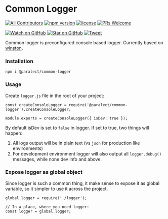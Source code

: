 # Common Logger

[![All Contributors](https://img.shields.io/badge/all_contributors-1-orange.svg?style=flat-square)](#contributors)
[![npm version](https://badge.fury.io/js/%40auxilin%2Feslint-config.svg)](https://badge.fury.io/js/%40auxilin%2Fcommon-logger) 
[![license](https://img.shields.io/github/license/mashape/apistatus.svg?style=flat-square)](https://github.com/auxilincom/common-logger/blob/master/LICENSE)
[![PRs Welcome](https://img.shields.io/badge/PRs-welcome-brightgreen.svg?style=flat-square)](http://makeapullrequest.com)

[![Watch on GitHub](https://img.shields.io/github/watchers/auxilincom/common-logger.svg?style=social&label=Watch)](https://github.com/auxilincom/common-logger/watchers)
[![Star on GitHub](https://img.shields.io/github/stars/auxilincom/common-logger.svg?style=social&label=Stars)](https://github.com/auxilincom/common-logger/stargazers)
[![Tweet](https://img.shields.io/twitter/url/https/github.com/auxilincom/common-logger.svg?style=social)](https://twitter.com/intent/tweet?text=I%27m%20using%20Auxilin%20components%20to%20build%20my%20next%20product%20🚀.%20Check%20it%20out:%20https://github.com/auxilincom/common-logger)

Common logger is preconfigured console based logger. Currently based on [winston](https://github.com/winstonjs/winston).

### Installation

```
npm i @paralect/common-logger
```

### Usage

Create `logger.js` file in the root of your project:

```
const createConsoleLogger = require('@paralect/common-logger').createConsoleLogger;

module.exports = createConsoleLogger({ isDev: true });
```

By default isDev is set to `false` in logger. If set to true, two things will happen:

1. All logs output will be in plain text (vs `json` for production like environments)
2. For development environment logger will also output all `logger.debug()` messages, while none dev info and above.

### Expose logger as global object

Since logger is such a common thing, it make sense to expose it as global variable, so it simpler to use it across the project.

```
global.logger = require('./logger');

// In a place, where you need logger:
const logger = global.logger;
```
